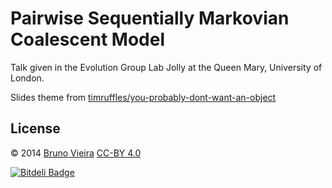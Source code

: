 Pairwise Sequentially Markovian Coalescent Model
================================================
Talk given in the Evolution Group Lab Jolly at the Queen Mary, University of London.

Slides theme from [timruffles/you-probably-dont-want-an-object](//github.com/timruffles/you-probably-dont-want-an-object)

License
-------
© 2014 [Bruno Vieira](//bmpvieira.com) [CC-BY 4.0](//creativecommons.org/licenses/by/4.0/deed.en_US)


[![Bitdeli Badge](https://d2weczhvl823v0.cloudfront.net/bmpvieira/labjolly14a/trend.png)](https://bitdeli.com/free "Bitdeli Badge")

